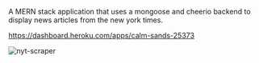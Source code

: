 A MERN stack application that uses a mongoose and cheerio backend to display news articles from the new york times.

https://dashboard.heroku.com/apps/calm-sands-25373

![nyt-scraper](https://user-images.githubusercontent.com/2763308/40897158-5be794e0-6787-11e8-9bfe-7f25c8a54726.gif)
